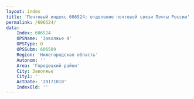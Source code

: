 ```yaml
---
layout: index
title: 'Почтовый индекс 606524: отделение почтовой связи Почты России'
permalink: /606524/
data:
    Index: 606524
    OPSName: 'Заволжье 4'
    OPSType: О
    OPSSubm: 606509
    Region: 'Нижегородская область'
    Autonom: ''
    Area: 'Городецкий район'
    City: Заволжье
    City1: ''
    ActDate: '20171018'
    IndexOld: ''
---
```


